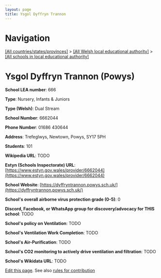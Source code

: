 ```yaml
---
layout: page
title: Ysgol Dyffryn Trannon
---
```

# Navigation

[[All countries/states/provinces]](../../..) > [[All Welsh local educational authority]](../..) > [[All schools in local educational authority]](..)

# Ysgol Dyffryn Trannon (Powys)

**School LEA number**: 666

**Type**: Nursery, Infants & Juniors

**Type (Welsh)**: Dual Stream

**School Number**: 6662044

**Phone Number**: 01686 430644

**Address**: Trefeglwys, Newtown, Powys, SY17 5PH

**Students**: 101

**Wikipedia URL**: TODO

**Estyn (Schools Inspectorate) URL**: [https://www.estyn.gov.wales/provider/6662044](https://www.estyn.gov.wales/provider/6662044)

**School Website**: [https://dyffryntrannon.powys.sch.uk/](https://dyffryntrannon.powys.sch.uk/)

**School's overall airborne virus protection grade (0-5)**: 0

**Discord, Facebook, or WhatsApp group for discovery/advocacy for THIS school**: TODO

**School's policy on Ventilation**: TODO

**School's Ventilation Work Completion**: TODO

**School's Air-Purification**: TODO

**School's CO2 monitoring to actively drive ventilation and filtration**: TODO

**School's Wikidata URL**: TODO




[Edit this page](https://github.com/VentilationProject/Wales/edit/prif/./Powys/Ysgol_Dyffryn_Trannon.md). See also [rules for contribution](../../../contribution-rules/)